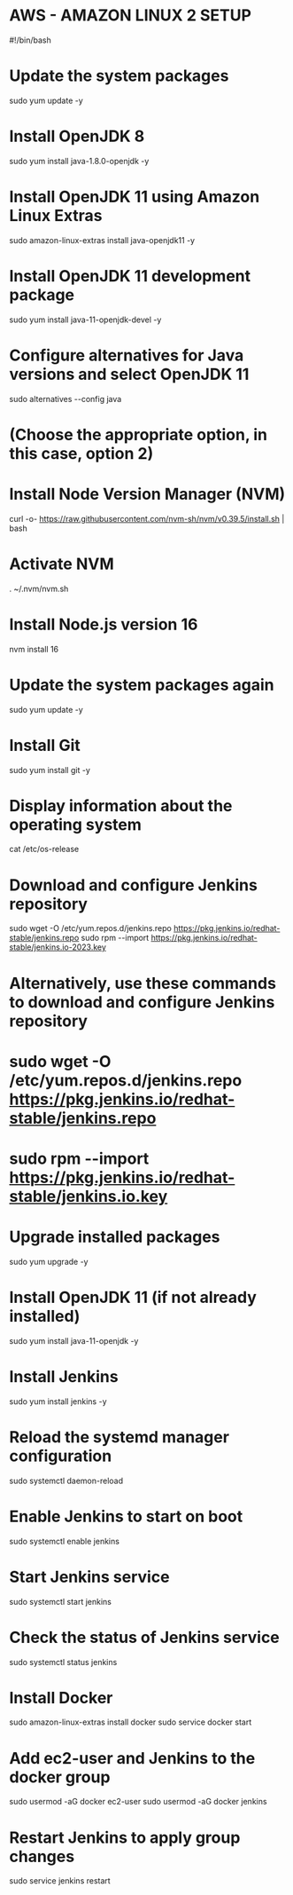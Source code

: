 # AWS - AMAZON LINUX 2 SETUP

#!/bin/bash

# Update the system packages
sudo yum update -y

# Install OpenJDK 8
sudo yum install java-1.8.0-openjdk -y

# Install OpenJDK 11 using Amazon Linux Extras
sudo amazon-linux-extras install java-openjdk11 -y

# Install OpenJDK 11 development package
sudo yum install java-11-openjdk-devel -y

# Configure alternatives for Java versions and select OpenJDK 11
sudo alternatives --config java
# (Choose the appropriate option, in this case, option 2)

# Install Node Version Manager (NVM)
curl -o- https://raw.githubusercontent.com/nvm-sh/nvm/v0.39.5/install.sh | bash

# Activate NVM
. ~/.nvm/nvm.sh

# Install Node.js version 16
nvm install 16

# Update the system packages again
sudo yum update -y

# Install Git
sudo yum install git -y

# Display information about the operating system
cat /etc/os-release

# Download and configure Jenkins repository
sudo wget -O /etc/yum.repos.d/jenkins.repo https://pkg.jenkins.io/redhat-stable/jenkins.repo
sudo rpm --import https://pkg.jenkins.io/redhat-stable/jenkins.io-2023.key

# Alternatively, use these commands to download and configure Jenkins repository
# sudo wget -O /etc/yum.repos.d/jenkins.repo https://pkg.jenkins.io/redhat-stable/jenkins.repo
# sudo rpm --import https://pkg.jenkins.io/redhat-stable/jenkins.io.key

# Upgrade installed packages
sudo yum upgrade -y

# Install OpenJDK 11 (if not already installed)
sudo yum install java-11-openjdk -y

# Install Jenkins
sudo yum install jenkins -y

# Reload the systemd manager configuration
sudo systemctl daemon-reload

# Enable Jenkins to start on boot
sudo systemctl enable jenkins

# Start Jenkins service
sudo systemctl start jenkins

# Check the status of Jenkins service
sudo systemctl status jenkins

# Install Docker
sudo amazon-linux-extras install docker
sudo service docker start

# Add ec2-user and Jenkins to the docker group
sudo usermod -aG docker ec2-user
sudo usermod -aG docker jenkins

# Restart Jenkins to apply group changes
sudo service jenkins restart

